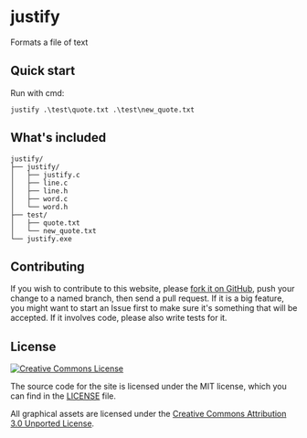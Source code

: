 # justify
Formats a file of text

## Quick start

Run with cmd:

`justify .\test\quote.txt .\test\new_quote.txt`

## What's included

```
justify/
├── justify/
│   ├── justify.c
│   ├── line.c
│   ├── line.h
│   ├── word.c
│   └── word.h
├── test/
│   ├── quote.txt
│   └── new_quote.txt
└── justify.exe
```

## Contributing

If you wish to contribute to this website, please [fork it on GitHub](https://github.com/ishxiao/justify), push your
change to a named branch, then send a pull request. If it is a big feature,
you might want to start an Issue first to make sure it's something that will
be accepted.  If it involves code, please also write tests for it.

## License

<a rel="license" href="http://creativecommons.org/licenses/by-nc/3.0/">
    <img alt="Creative Commons License" style="border-width:0" src="http://i.creativecommons.org/l/by-nc/3.0/88x31.png" />
</a>

The source code for the site is licensed under the MIT license, which you can find in
the [LICENSE](https://github.com/ishxiao/justify/blob/master/LICENSE) file.

All graphical assets are licensed under the
[Creative Commons Attribution 3.0 Unported License](https://creativecommons.org/licenses/by/3.0/).